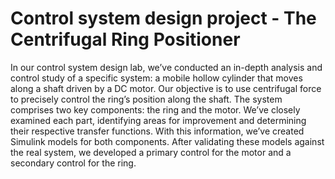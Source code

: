 # Control system design project - The Centrifugal Ring Positioner



In our control system design lab, we’ve conducted an in-depth analysis and control study of a specific system: 
a mobile hollow cylinder that moves along a shaft driven by a DC motor. Our objective is to use centrifugal force to precisely control 
the ring’s position along the shaft. The system comprises two key components: the ring and the motor. We’ve closely examined each part,
identifying areas for improvement and determining their respective transfer functions. With this information, we’ve created Simulink models for both components. 
After validating these models against the real system, we developed a primary control for the motor and a secondary control for the ring.
